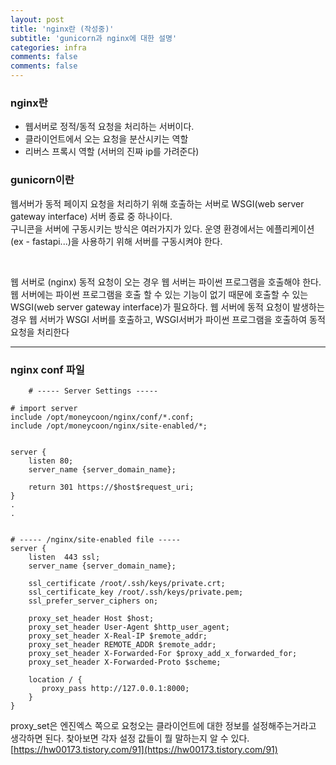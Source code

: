 ```yaml
---
layout: post
title: 'nginx란 (작성중)'
subtitle: 'gunicorn과 nginx에 대한 설명'
categories: infra
comments: false
comments: false
---
```


### nginx란
- 웹서버로 정적/동적 요청을 처리하는 서버이다.
- 클라이언트에서 오는 요청을 분산시키는 역할
- 리버스 프록시 역할 (서버의 진짜 ip를 가려준다)


### gunicorn이란
웹서버가 동적 페이지 요청을 처리하기 위해 호출하는 서버로 WSGI(web server gateway interface) 서버 종료 중 하나이다.   
구니콘을 서버에 구동시키는 방식은 여러가지가 있다. 운영 환경에서는 에플리케이션(ex - fastapi...)을 사용하기 위해 서버를 구동시켜야 한다.

<br>

웹 서버로 (nginx) 동적 요청이 오는 경우 웹 서버는 파이썬 프로그램을 호출해야 한다. 웹 서버에는 파이썬 프로그램을 호출 할 수 있는 기능이 없기 때문에 호출할 수 있는 WSGI(web server gateway interface)가 필요하다. 웹 서버에 동적 요청이 발생하는 경우 웹 서버가 WSGI 서버를 호출하고, WSGI서버가 파이썬 프로그램을 호출하여 동적 요청을 처리한다

---

### nginx conf 파일

```shell
    # ----- Server Settings -----

# import server
include /opt/moneycoon/nginx/conf/*.conf;
include /opt/moneycoon/nginx/site-enabled/*;


server {
    listen 80;
    server_name {server_domain_name};

    return 301 https://$host$request_uri;
}
.
.


# ----- /nginx/site-enabled file -----
server {
    listen  443 ssl;
    server_name {server_domain_name};

    ssl_certificate /root/.ssh/keys/private.crt;
    ssl_certificate_key /root/.ssh/keys/private.pem;
    ssl_prefer_server_ciphers on;

    proxy_set_header Host $host;
    proxy_set_header User-Agent $http_user_agent;
    proxy_set_header X-Real-IP $remote_addr;
    proxy_set_header REMOTE_ADDR $remote_addr;
    proxy_set_header X-Forwarded-For $proxy_add_x_forwarded_for;
    proxy_set_header X-Forwarded-Proto $scheme;

    location / {
       proxy_pass http://127.0.0.1:8000;
    }
}

```

proxy_set은 엔진엑스 쪽으로 요청오는 클라이언트에 대한 정보를 설정해주는거라고 생각하면 된다. 찾아보면 각자 설정 값들이 뭘 말하는지 알 수 있다.
[https://hw00173.tistory.com/91](https://hw00173.tistory.com/91)